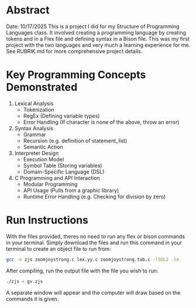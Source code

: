 # Abstract
Date: 10/17/2025
This is a project I did for my Structure of Programming Languages class. It involved creating a programming language by creating tokens and in a Flex file and defining syntax in a Bison file. This was my first project with the two languages and very much a learning experience for me. See RUBRIK.md for more comprehensive project details.

# Key Programming Concepts Demonstrated
1. Lexical Analysis
   - Tokenization
   - RegEx (Defining variable types)
   - Error Handling (If character is none of the above, throw an error)
2. Syntax Analysis
   - Grammar
   - Recursion (e.g. definition of statement_list)
   - Semantic Action
3. Interpreter Design
   - Execution Model
   - Symbol Table (Storing variables)
   - Domain-Specific Language (DSL)
5. C Programming and API Interaction
   - Modular Programming
   - API Usage (Pulls from a graphic library)
   - Runtime Error Handling (e.g. Checking for division by zero)

# Run Instructions
With the files provided, theres no need to run any flex or bison commands in your terminal. Simply download the files and run this command in your terminal to create an object file to run from:
```bash
gcc -o zjs zoomjoystrong.c lex.yy.c zoomjoystrong.tab.c -lSDL2 -lm
```
After compiling, run the output file with the file you wish to run:
```bash
./zjs < gv.zjs
```
A separate window will appear and the computer will draw based on the commands it is given.
